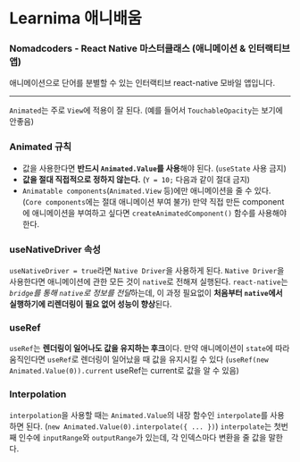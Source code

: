 # Learnima 애니배움

### Nomadcoders - React Native 마스터클래스 (애니메이션 & 인터랙티브 앱)

애니메이션으로 단어를 분별할 수 있는 인터랙티브 react-native 모바일 앱입니다.

---

`Animated`는 주로 `View`에 적용이 잘 된다. (예를 들어서 `TouchableOpacity`는 보기에 안좋음)

### Animated 규칙

-   값을 사용한다면 **반드시 `Animated.Value`를 사용**해야 된다. (`useState` 사용 금지)
-   **값을 절대 직접적으로 정하지 않는다.** (`Y = 10;` 다음과 같이 절대 금지)
-   `Animatable components`(`Animated.View` 등)에만 애니메이션을 줄 수 있다. (`Core components`에는 절대 애니메이션 부여 불가)
    만약 직접 만든 component에 애니메이션을 부여하고 싶다면 `createAnimatedComponent()` 함수를 사용해야 한다.

### useNativeDriver 속성

`useNativeDriver = true`라면 `Native Driver`을 사용하게 된다.
`Native Driver`을 사용한다면 애니메이션에 관한 모든 것이 `native`로 전해져 실행된다.
`react-native`는 *`bridge`를 통해 `native`로 정보를 전달*하는데, 이 과정 필요없이 **처음부터 `native`에서 실행하기에 리렌더링이 필요 없어 성능이 향상**된다.

### useRef

`useRef`는 **렌더링이 일어나도 값을 유지하는 후크**이다.
만약 애니메이션이 `state`에 따라 움직인다면 `useRef`로 렌더링이 일어났을 때 값을 유지시킬 수 있다
(`useRef(new Animated.Value(0)).current` useRef는 current로 값을 알 수 있음)

### Interpolation

`interpolation`을 사용할 때는 `Animated.Value`의 내장 함수인 `interpolate`를 사용하면 된다. (`new Animated.Value(0).interpolate({ ... })`)
`interpolate`는 첫번째 인수에 `inputRange`와 `outputRange`가 있는데, 각 인덱스마다 변환을 줄 값을 말한다.
